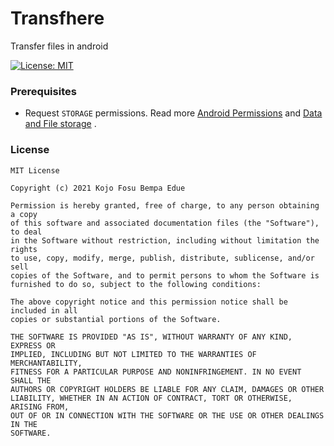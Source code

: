 # Transfhere
Transfer files in android

[![License: MIT](https://shields.io/github/license/kojofosu/Transfhere?style=for-the-badge&logo=open-source-initiative)](https://opensource.org/licenses/MIT)



### Prerequisites

- Request `STORAGE` permissions. Read more [Android Permissions](https://developer.android.com/guide/topics/permissions/overview) and [Data and File storage](https://developer.android.com/training/data-storage) .





### License

```
MIT License

Copyright (c) 2021 Kojo Fosu Bempa Edue

Permission is hereby granted, free of charge, to any person obtaining a copy
of this software and associated documentation files (the "Software"), to deal
in the Software without restriction, including without limitation the rights
to use, copy, modify, merge, publish, distribute, sublicense, and/or sell
copies of the Software, and to permit persons to whom the Software is
furnished to do so, subject to the following conditions:

The above copyright notice and this permission notice shall be included in all
copies or substantial portions of the Software.

THE SOFTWARE IS PROVIDED "AS IS", WITHOUT WARRANTY OF ANY KIND, EXPRESS OR
IMPLIED, INCLUDING BUT NOT LIMITED TO THE WARRANTIES OF MERCHANTABILITY,
FITNESS FOR A PARTICULAR PURPOSE AND NONINFRINGEMENT. IN NO EVENT SHALL THE
AUTHORS OR COPYRIGHT HOLDERS BE LIABLE FOR ANY CLAIM, DAMAGES OR OTHER
LIABILITY, WHETHER IN AN ACTION OF CONTRACT, TORT OR OTHERWISE, ARISING FROM,
OUT OF OR IN CONNECTION WITH THE SOFTWARE OR THE USE OR OTHER DEALINGS IN THE
SOFTWARE.
```

